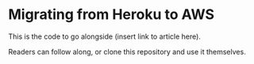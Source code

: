 # Migrating from Heroku to AWS

This is the code to go alongside (insert link to article here).

Readers can follow along, or clone this repository and use it themselves.